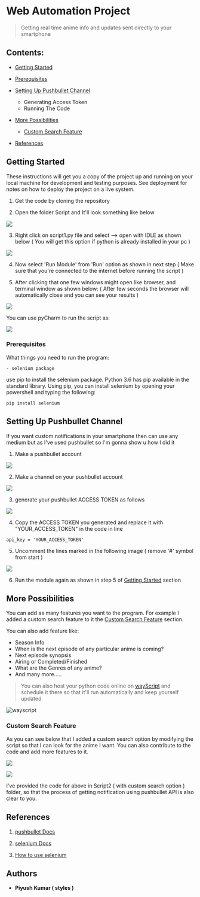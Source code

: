 # Web Automation Project

> Getting real time anime info and updates sent directly to your smartphone

Contents:
------------------
   - [Getting Started](##Getting-Started)
    
   - [Prerequisites](#Prerequisites)
    
   - [Setting Up Pushbullet Channel](#Setting-Up-Pushbullet-Channel)
       +  Generating Access Token
       +  Running The Code 
        
   - [More Possibilities](#More-Possibilities)
       + [Custom Search Feature](#Custom-Search-Feature)
        
   - [References](#References)

## Getting Started

These instructions will get you a copy of the project up and running on your local machine for development and testing purposes. See deployment for notes on how to deploy the project on a live system.

1. Get the code by cloning the repository 

2. Open the folder Script and It'll look something like below

![](assets/torun1.gif)

3. Right click on script1.py file and select --> open with IDLE as shown below ( You will get this option if python is already installed in your pc )

![](assets/torun2.gif)

4. Now select 'Run Module' from 'Run' option as shown in next step ( Make sure that you're connected to the internet before running the script )

5. After clicking that one few windows might open like browser, and terminal window as shown below:
   ( After few seconds the browser will automatically close and you can see your results )

![](assets/torun3.gif)

You can use pyCharm to run the script as:

![](assets/results1.gif)


### Prerequisites

What things you need to run the program:
  
    - selenium package

use pip to install the selenium package. Python 3.6 has pip available in the standard library. Using pip, you can install selenium by opening your powershell and typing the following:    

```
pip install selenium

```

## Setting Up Pushbullet Channel

If you want custom notifications in your smartphone then can use any medium but as I've used pushbullet so I'm gonna show u how I did it

1. Make a pushbullet account

![](assets/pb.gif)

2. Make a channel on your pushbullet account

![](assets/pushbullet_make_channel.gif)

3. generate your pushbullet ACCESS TOKEN as follows

![](assets/creatingaccesstoken.gif)

4. Copy the ACCESS TOKEN you generated and replace it with "YOUR_ACCESS_TOKEN" in the code in line 

```
api_key = 'YOUR_ACCESS_TOKEN'

```

5. Uncomment the lines marked in the following image ( remove '#' symbol from start )

![](assets/removinghashes.png)

6. Run the module again as shown in step 5 of [Getting Started](#Getting-Started) section 




## More Possibilities

You can add as many features you want to the program. For example I added a custom search feature to it the [Custom Search Feature](#Custom-Search-Feature) section.


You can also add feature like:
   + Season Info
   + When is the next episode of any particular anime is coming?
   + Next episode synopsis
   + Airing or Completed/Finished
   + What are the Genres of any anime?
   + And many more.....


> You can also host your python code online on [wayScript](https://wayscript.com/) and schedule it there so that it'll run automatically and keep yourself updated 

![wayscript](assets/Annotation.png)



### Custom Search Feature

As you can see below that I added a custom search option by modifying the script so that I can look for the anime I want. You can also contribute to the code and add more features to it.

![](assets/results2.gif)

![](assets/gleipnir_results.gif)

I've provided the code for above in Script2 ( with custom search option ) folder, so that the process of getting notification using pushbullet API is also clear to you.


## References

1. [pushbullet Docs](https://pypi.org/project/pushbullet.py/0.9.1/)

2. [selenium Docs](https://selenium-python.readthedocs.io/getting-started.html)

3. [How to use selenium](https://www.edureka.co/blog/selenium-using-python/)


## Authors

* **Piyush Kumar ( styles )** 




